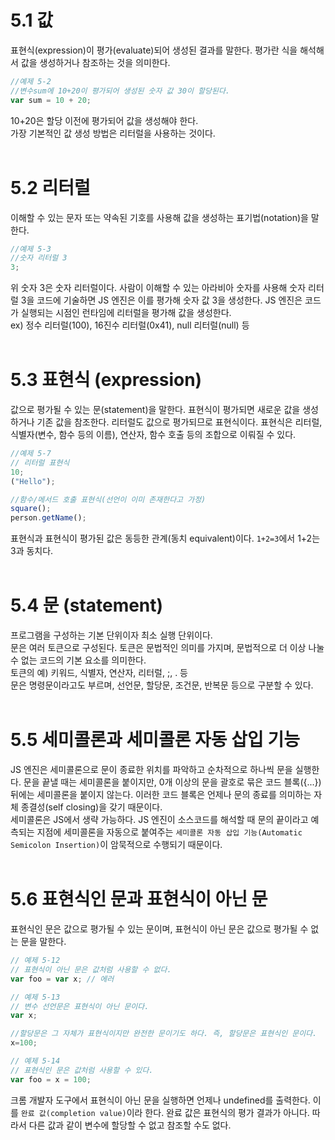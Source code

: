 # 5.1 값

표현식(expression)이 평가(evaluate)되어 생성된 결과를 말한다. 평가란 식을 해석해서 값을 생성하거나 참조하는 것을 의미한다.

```javascript
//예제 5-2
//변수sum에 10+20이 평가되어 생성된 숫자 값 30이 할당된다.
var sum = 10 + 20;
```

10+20은 할당 이전에 평가되어 값을 생성해야 한다.<br>
가장 기본적인 값 생성 방법은 리터럴을 사용하는 것이다.
<br><br>

# 5.2 리터럴

이해할 수 있는 문자 또는 약속된 기호를 사용해 값을 생성하는 표기법(notation)을 말한다.

```javascript
//예제 5-3
//숫자 리터럴 3
3;
```

위 숫자 3은 숫자 리터럴이다. 사람이 이해할 수 있는 아라비아 숫자를 사용해 숫자 리터럴 3을 코드에 기술하면 JS 엔진은 이를 평가해 숫자 값 3을 생성한다. JS 엔진은 코드가 실행되는 시점인 런타임에 리터럴을 평가해 값을 생성한다.<br>
ex) 정수 리터럴(100), 16진수 리터럴(0x41), null 리터럴(null) 등
<br><br>

# 5.3 표현식 (expression)

값으로 평가될 수 있는 문(statement)을 말한다. 표현식이 평가되면 새로운 값을 생성하거나 기존 값을 참조한다. 리터럴도 값으로 평가되므로 표현식이다. 표현식은 리터럴, 식별자(변수, 함수 등의 이름), 연산자, 함수 호출 등의 조합으로 이뤄질 수 있다.

```javascript
//예제 5-7
// 리터럴 표현식
10;
("Hello");

//함수/메서드 호출 표현식(선언이 이미 존재한다고 가정)
square();
person.getName();
```

표현식과 표현식이 평가된 값은 동등한 관계(동치 equivalent)이다. `1+2=3`에서 1+2는 3과 동치다.
<br><br>

# 5.4 문 (statement)

프로그램을 구성하는 기본 단위이자 최소 실행 단위이다.<br>
문은 여러 토큰으로 구성된다. 토큰은 문법적인 의미를 가지며, 문법적으로 더 이상 나눌 수 없는 코드의 기본 요소를 의미한다. <br>
토큰의 예) 키워드, 식별자, 연산자, 리터럴, ;, . 등<br>
문은 명령문이라고도 부르며, 선언문, 할당문, 조건문, 반복문 등으로 구분할 수 있다.
<br><br>

# 5.5 세미콜론과 세미콜론 자동 삽입 기능

JS 엔진은 세미콜론으로 문이 종료한 위치를 파악하고 순차적으로 하나씩 문을 실행한다. 문을 끝낼 때는 세미콜론을 붙이지만, 0개 이상의 문을 괄호로 묶은 코드 블록({...}) 뒤에는 세미콜론을 붙이지 않는다. 이러한 코드 블록은 언제나 문의 종료를 의미하는 자체 종결성(self closing)을 갖기 때문이다.<br>
세미콜론은 JS에서 생략 가능하다. JS 엔진이 소스코드를 해석할 때 문의 끝이라고 예측되는 지점에 세미콜론을 자동으로 붙여주는 `세미콜론 자동 삽입 기능(Automatic Semicolon Insertion)`이 암묵적으로 수행되기 때문이다.<br><br>

# 5.6 표현식인 문과 표현식이 아닌 문

표현식인 문은 값으로 평가될 수 있는 문이며, 표현식이 아닌 문은 값으로 평가될 수 없는 문을 말한다.

```javascript
// 예제 5-12
// 표현식이 아닌 문은 값처럼 사용할 수 없다.
var foo = var x; // 에러

// 예제 5-13
// 변수 선언문은 표현식이 아닌 문이다.
var x;

//할당문은 그 자체가 표현식이지만 완전한 문이기도 하다. 즉, 할당문은 표현식인 문이다.
x=100;

// 예제 5-14
// 표현식인 문은 값처럼 사용할 수 있다.
var foo = x = 100;
```

크롬 개발자 도구에서 표현식이 아닌 문을 실행하면 언제나 undefined를 출력한다. 이를 `완료 값(completion value)`이라 한다. 완료 값은 표현식의 평가 결과가 아니다. 따라서 다른 값과 같이 변수에 할당할 수 없고 참조할 수도 없다.
